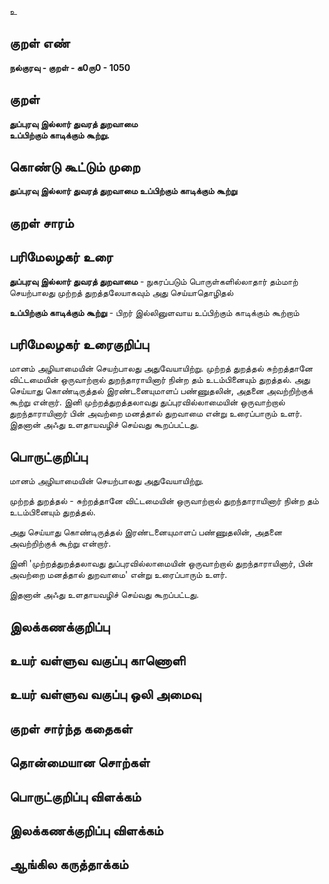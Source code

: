 உ

## குறள் எண் 

**நல்குரவு - குறள் - க0ரு0 - 1050**

## குறள் 

**துப்புரவு இல்லார் துவரத் துறவாமை  
உப்பிற்கும் காடிக்கும் கூற்று.**

## கொண்டு கூட்டும் முறை

**துப்புரவு இல்லார் துவரத் துறவாமை உப்பிற்கும் காடிக்கும் கூற்று**

## குறள் சாரம் 


## பரிமேலழகர் உரை

**துப்புரவு இல்லார் துவரத் துறவாமை** - நுகரப்படும் பொருள்களில்லாதார் தம்மாற் செயற்பாலது முற்றத் துறத்தலேயாகவும் அது செய்யாதொழிதல் 

**உப்பிற்கும் காடிக்கும் கூற்று** - பிறர் இல்லினுளவாய உப்பிற்கும் காடிக்கும் கூற்றாம்

## பரிமேலழகர் உரைகுறிப்பு   

மானம் அழியாமையின் செயற்பாலது அதுவேயாயிற்று. முற்றத் துறத்தல் சுற்றத்தானே விட்டமையின் ஒருவாற்றால் துறந்தாராயினார் நின்ற தம் உடம்பினையும் துறத்தல். அது செய்யாது கொண்டிருத்தல் இரண்டனையுமாளப் பண்ணுதலின், அதனை அவற்றிற்குக் கூற்று என்றார். இனி முற்றத்துறத்தலாவது துப்புரவில்லாமையின் ஒருவாற்றால் துறந்தாராயினார் பின் அவற்றை மனத்தால் துறவாமை என்று உரைப்பாரும் உளர். இதனான் அஃது உளதாயவழிச் செய்வது கூறப்பட்டது.

## பொருட்குறிப்பு 

மானம் அழியாமையின் செயற்பாலது அதுவேயாயிற்று. 

முற்றத் துறத்தல் - சுற்றத்தானே விட்டமையின் ஒருவாற்றால் துறந்தாராயினார் நின்ற தம் உடம்பினையும் துறத்தல். 

அது செய்யாது கொண்டிருத்தல் இரண்டனையுமாளப் பண்ணுதலின், அதனை அவற்றிற்குக் கூற்று என்றார். 

இனி 'முற்றத்துறத்தலாவது துப்புரவில்லாமையின் ஒருவாற்றால் துறந்தாராயினார், பின் அவற்றை மனத்தால் துறவாமை' என்று உரைப்பாரும் உளர். 

இதனான் அஃது உளதாயவழிச் செய்வது கூறப்பட்டது.

## இலக்கணக்குறிப்பு  


## உயர் வள்ளுவ வகுப்பு காணொளி


## உயர் வள்ளுவ வகுப்பு ஒலி அமைவு 

 
## குறள் சார்ந்த கதைகள் 


## தொன்மையான சொற்கள்


## பொருட்குறிப்பு விளக்கம்


## இலக்கணக்குறிப்பு விளக்கம்


## ஆங்கில கருத்தாக்கம் 


